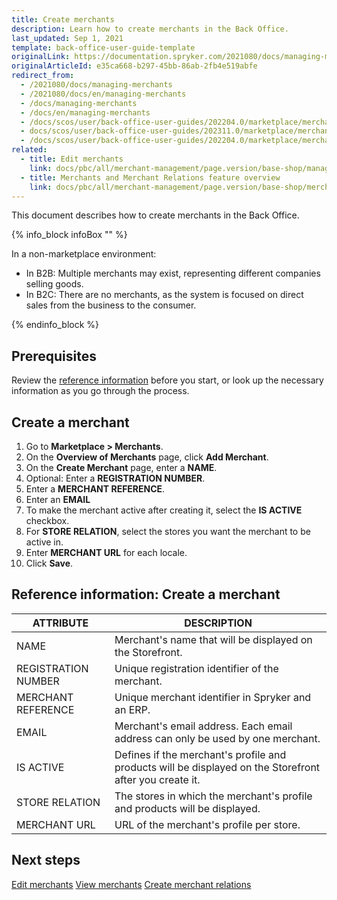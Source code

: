 ```yaml
---
title: Create merchants
description: Learn how to create merchants in the Back Office.
last_updated: Sep 1, 2021
template: back-office-user-guide-template
originalLink: https://documentation.spryker.com/2021080/docs/managing-merchants
originalArticleId: e35ca668-b297-45bb-86ab-2fb4e519abfe
redirect_from:
  - /2021080/docs/managing-merchants
  - /2021080/docs/en/managing-merchants
  - /docs/managing-merchants
  - /docs/en/managing-merchants
  - /docs/scos/user/back-office-user-guides/202204.0/marketplace/merchants-and-merchant-relations/managing-merchants.html
  - docs/scos/user/back-office-user-guides/202311.0/marketplace/merchants/create-merchants.html
  - /docs/scos/user/back-office-user-guides/202204.0/marketplace/merchants/create-merchants.html
related:
  - title: Edit merchants
    link: docs/pbc/all/merchant-management/page.version/base-shop/manage-in-the-back-office/edit-merchants.html
  - title: Merchants and Merchant Relations feature overview
    link: docs/pbc/all/merchant-management/page.version/base-shop/merchant-b2b-contracts-and-contract-requests-feature-overview.html
---
```


This document describes how to create merchants in the Back Office.


{% info_block infoBox "" %}

In a non-marketplace environment:
- In B2B: Multiple merchants may exist, representing different companies selling goods.
- In B2C: There are no merchants, as the system is focused on direct sales from the business to the consumer.

{% endinfo_block %}


## Prerequisites

Review the [reference information](#reference-information-create-a-merchant) before you start, or look up the necessary information as you go through the process.

## Create a merchant

1. Go to **Marketplace&nbsp;<span aria-label="and then">></span> Merchants**.
2. On the **Overview of Merchants** page, click **Add Merchant**.
3. On the **Create Merchant** page, enter a **NAME**.
4. Optional: Enter a **REGISTRATION NUMBER**.
5. Enter a **MERCHANT REFERENCE**.
6. Enter an **EMAIL**
7. To make the merchant active after creating it, select the **IS ACTIVE** checkbox.
8. For **STORE RELATION**, select the stores you want the merchant to be active in.
9. Enter **MERCHANT URL** for each locale.
10. Click **Save**.

## Reference information: Create a merchant

| ATTRIBUTE | DESCRIPTION  |
| --- | --- |
| NAME | Merchant's name that will be displayed on the Storefront.  |
| REGISTRATION NUMBER | Unique registration identifier of the merchant. |
| MERCHANT REFERENCE | Unique merchant identifier in Spryker and an ERP. |
| EMAIL | Merchant's email address. Each email address can only be used by one merchant.  |
| IS ACTIVE | Defines if the merchant's profile and products will be displayed on the Storefront after you create it. |
| STORE RELATION | The stores in which the merchant's profile and products will be displayed. |
| MERCHANT URL | URL of the merchant's profile per store.  |

## Next steps

[Edit merchants](/docs/pbc/all/merchant-management/{{page.version}}/base-shop/manage-in-the-back-office/edit-merchants.html)
[View merchants](/docs/pbc/all/merchant-management/{{page.version}}/base-shop/manage-in-the-back-office/view-merchants.html)
[Create merchant relations](/docs/pbc/all/merchant-management/{{page.version}}/base-shop/manage-in-the-back-office/create-merchant-relations.html)
